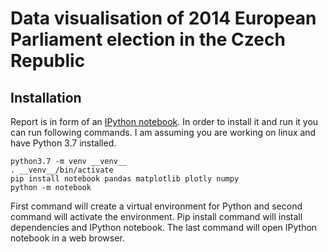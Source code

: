 # Data visualisation of 2014 European Parliament election in the Czech Republic

## Installation
Report is in form of an [IPython notebook](https://ipython.org/notebook.html).
In order to install it and run it you can run following commands. I am assuming you are working on linux and have Python 3.7 installed.

```
python3.7 -m venv __venv__
. __venv__/bin/activate
pip install notebook pandas matplotlib plotly numpy
python -m notebook
```

First command will create a virtual environment for Python and second command will activate the environment.
Pip install command will install dependencies and IPython notebook.
The last command will open IPython notebook in a web browser.